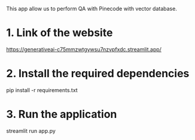 This app allow us to perform QA with Pinecode with vector database.

# 1. Link of the website
https://generativeai-c75mmzwtgywsu7nzvpfxdc.streamlit.app/

# 2. Install the required dependencies
pip install -r requirements.txt

# 3. Run the application
streamlit run app.py
